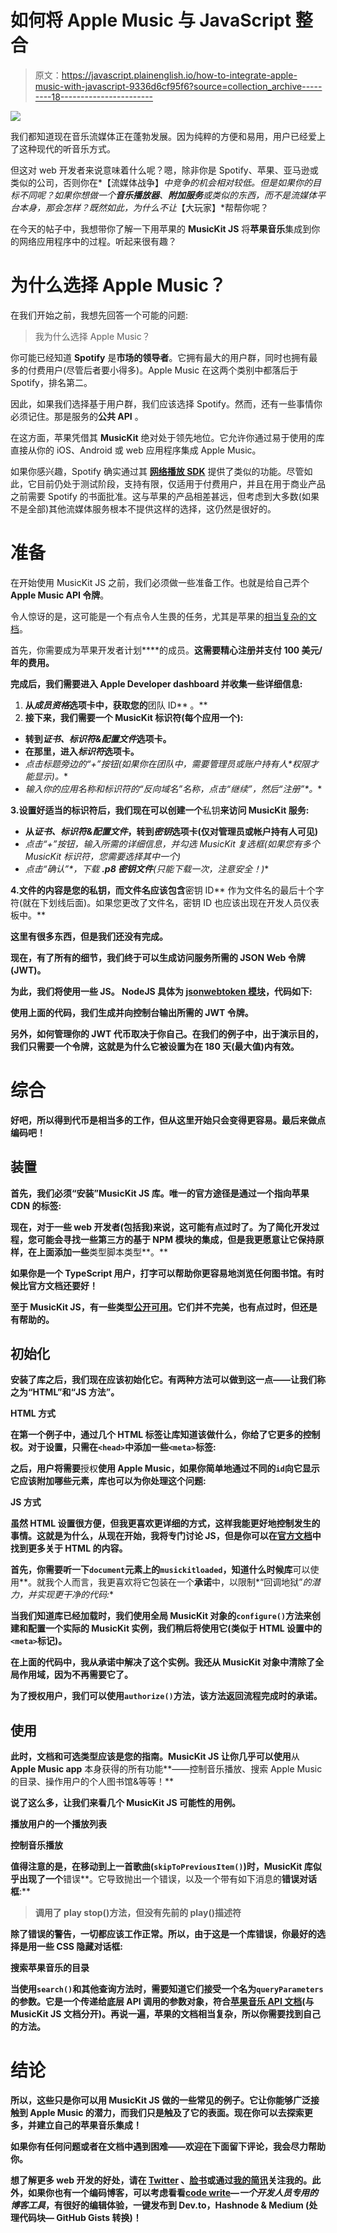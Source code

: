 # 如何将 Apple Music 与 JavaScript 整合

> 原文：<https://javascript.plainenglish.io/how-to-integrate-apple-music-with-javascript-9336d6cf95f6?source=collection_archive---------18----------------------->

![](img/4128c16dde72c2fc92df701b5ca94532.png)

我们都知道现在音乐流媒体正在蓬勃发展。因为纯粹的方便和易用，用户已经爱上了这种现代的听音乐方式。

但这对 web 开发者来说意味着什么呢？嗯，除非你是 Spotify、苹果、亚马逊或类似的公司，否则你在*【流媒体战争】*中竞争的机会相对较低。但是如果你的目标不同呢？如果你想做一个**音乐播放器**、**附加服务**或类似的东西，而不是流媒体平台本身，那会怎样？既然如此，为什么不让*【大玩家】*帮帮你呢？

在今天的帖子中，我想带你了解一下用苹果的 **MusicKit JS** 将**苹果音乐**集成到你的网络应用程序中的过程。听起来很有趣？

# 为什么选择 Apple Music？

在我们开始之前，我想先回答一个可能的问题:

> 我为什么选择 Apple Music？

你可能已经知道 **Spotify** 是**市场的领导者**。它拥有最大的用户群，同时也拥有最多的付费用户(尽管后者要小得多)。Apple Music 在这两个类别中都落后于 Spotify，排名第二。

因此，如果我们选择基于用户群，我们应该选择 Spotify。然而，还有一些事情你必须记住。那是服务的**公共 API** 。

在这方面，苹果凭借其 **MusicKit** 绝对处于领先地位。它允许你通过易于使用的库直接从你的 iOS、Android 或 web 应用程序集成 Apple Music。

如果你感兴趣，Spotify 确实通过其 [**网络播放 SDK**](https://developer.spotify.com/documentation/web-playback-sdk/) 提供了类似的功能。尽管如此，它目前仍处于测试阶段，支持有限，仅适用于付费用户，并且在用于商业产品之前需要 Spotify 的书面批准。这与苹果的产品相差甚远，但考虑到大多数(如果不是全部)其他流媒体服务根本不提供这样的选择，这仍然是很好的。

# 准备

在开始使用 MusicKit JS 之前，我们必须做一些准备工作。也就是给自己弄个 **Apple Music API 令牌**。

令人惊讶的是，这可能是一个有点令人生畏的任务，尤其是苹果的[相当复杂的文档](https://developer.apple.com/documentation/applemusicapi/getting_keys_and_creating_tokens)。

首先，你需要成为苹果开发者计划[](https://developer.apple.com/programs/)****的成员。**这需要精心注册并支付 **100 美元/年**的费用。**

**完成后，我们需要进入 Apple Developer dashboard 并收集一些详细信息:**

1.  **从*成员资格*选项卡中，获取您的**团队 ID** 。**
2.  **接下来，我们需要一个 **MusicKit 标识符**(每个应用一个):**

*   **转到*证书、标识符&配置文件*选项卡。**
*   **在那里，进入*标识符*选项卡。**
*   **点击标题旁边的*“+”*按钮(如果你在团队中，需要*管理员*或*账户持有人*权限才能显示)。**
*   **输入你的应用名称和标识符的“反向域名”名称，点击*“继续”*，然后*“注册”*。**

**3.设置好适当的标识符后，我们现在可以创建一个**私钥**来访问 MusicKit 服务:**

*   **从*证书、标识符&配置文件*，转到*密钥*选项卡(仅对管理员或帐户持有人可见)**
*   **点击*“+”*按钮，输入所需的详细信息，并勾选 *MusicKit 复选框*(如果您有多个 MusicKit 标识符，您需要选择其中一个)**
*   **点击*“确认”*，下载 **.p8 密钥文件**(只能下载一次，注意安全！)**

**4.文件的内容是您的私钥，而文件名应该包含**密钥 ID** 作为文件名的最后十个字符(就在下划线后面)。如果您更改了文件名，密钥 ID 也应该出现在开发人员仪表板中。**

**这里有很多东西，但是我们还没有完成。**

**现在，有了所有的细节，我们终于可以生成访问服务所需的 **JSON Web 令牌** (JWT)。**

**为此，我们将使用一些 JS。 **NodeJS** 具体为 [jsonwebtoken 模块](https://www.npmjs.com/package/jsonwebtoken)，代码如下:**

**使用上面的代码，我们生成并向控制台输出所需的 JWT 令牌。**

**另外，如何管理你的 JWT 代币取决于你自己。在我们的例子中，出于演示目的，我们只需要一个令牌，这就是为什么它被设置为在 **180 天**(最大值)内有效。**

# **综合**

**好吧，所以得到代币是相当多的工作，但从这里开始只会变得更容易。最后来做点编码吧！**

## **装置**

**首先，我们必须“安装”MusicKit JS 库。唯一的官方途径是通过一个指向苹果 CDN 的标签:**

**现在，对于一些 web 开发者(包括我)来说，这可能有点过时了。为了简化开发过程，您可能会寻找一些第三方的基于 NPM 模块的集成，但是我更愿意让它保持原样，在上面添加一些**类型脚本类型**。**

**如果你是一个 TypeScript 用户，打字可以帮助你更容易地浏览任何图书馆。有时候比官方文档还要好！**

**至于 MusicKit JS，有一些类型[公开可用](https://github.com/wsmd/musickit-typescript)。它们并不完美，也有点过时，但还是有帮助的。**

## **初始化**

**安装了库之后，我们现在应该初始化它。有两种方法可以做到这一点——让我们称之为“HTML”和“JS 方法”。**

****HTML 方式****

**在第一个例子中，通过几个 **HTML 标签**让库知道该做什么，你给了它更多的控制权。对于设置，只需在`<head>`中添加一些`<meta>`标签:**

**之后，用户将需要**授权**使用 Apple Music，如果你简单地通过不同的`id`向它显示它应该附加哪些元素，库也可以为你处理这个问题:**

****JS 方式****

**虽然 HTML 设置很方便，但我更喜欢更详细的方式，这样我能更好地控制发生的事情。这就是为什么，从现在开始，我将专门讨论 JS，但是你可以在[官方文档](https://developer.apple.com/documentation/musickitjs/adding_musickit_features_using_html)中找到更多关于 HTML 的内容。**

**首先，你需要听一下`document`元素上的`musickitloaded`，知道什么时候库**可以使用**。就我个人而言，我更喜欢将它包装在一个**承诺**中，以限制*“回调地狱”*的潜力，并实现更干净的代码:**

**当我们知道库已经加载时，我们使用全局 MusicKit 对象的`configure()`方法来创建和配置一个实际的 MusicKit 实例，我们稍后将使用它(类似于 HTML 设置中的`<meta>`标记)。**

**在上面的代码中，我从承诺中解决了这个实例。我还从 MusicKit 对象中清除了全局作用域，因为不再需要它了。**

**为了授权用户，我们可以使用`authorize()`方法，该方法返回流程完成时的承诺。**

## **使用**

**此时，文档和可选类型应该是您的指南。MusicKit JS 让你几乎可以使用**从 **Apple Music app** 本身获得的所有功能**——控制音乐播放、搜索 Apple Music 的目录、操作用户的个人图书馆&等等！**

**说了这么多，让我们来看几个 MusicKit JS 可能性的用例。**

****播放用户的一个播放列表****

****控制音乐播放****

**值得注意的是，在移动到上一首歌曲(`skipToPreviousItem()`)时，MusicKit 库似乎出现了一个**错误**。它导致抛出一个错误，以及一个带有如下消息的**错误对话框**:**

> **调用了 play stop()方法，但没有先前的 play()描述符**

**除了错误的警告，一切都应该工作正常。所以，由于这是一个库错误，你最好的选择是用一些 CSS 隐藏对话框:**

****搜索苹果音乐的目录****

**当使用`search()`和其他查询方法时，需要知道它们接受一个名为`queryParameters`的参数。它是一个传递给底层 API 调用的参数对象，符合[苹果音乐 API 文档](https://developer.apple.com/documentation/applemusicapi)(与 MusicKit JS 文档分开)。再说一遍，苹果的文档相当复杂，所以你需要找到自己的方法。**

# **结论**

**所以，这些只是你可以用 MusicKit JS 做的一些常见的例子。它让你能够广泛接触到 Apple Music 的潜力，而我们只是触及了它的表面。现在你可以去探索更多，并建立自己的苹果音乐集成！**

**如果你有任何问题或者在文档中遇到困难——欢迎在下面留下评论，我会尽力帮助你。**

**想了解更多 web 开发的好处，请在 [Twitter](https://twitter.com/areknawo) 、[脸书](https://www.facebook.com/areknawoblog)或通过[我的简讯](https://areknawo.com#newsletter)关注我的。此外，如果你也有一个编码博客，可以考虑看看[**code write**](https://codewrite.io)—*一个开发人员专用的博客工具*，有很好的编辑体验，一键发布到 Dev.to，Hashnode & **Medium** (处理代码块— GitHub Gists 转换)！**